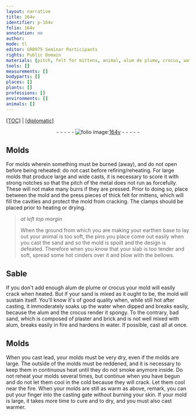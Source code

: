```yaml
---
layout: narrative
title: 164v
identifier: p-164v
folio: 164v
annotation: no
author:
mode: tl
editor: GR8975 Seminar Participants
rights: Public Domain
materials: [pitch, felt for mittens, animal, alum de plume, crocus, water, alum, plaster, brick, lead]
tools: []
measurements: []
bodyparts: []
places: []
plants: []
professions: []
environments: []
animals: []
---
```


<p><a href="{{ site.baseurl }}/translation/">[TOC]</a> | <a href="{{ site.baseurl }}/texts/p-164v_tc/" target="_blank">[diplomatic]</a></p><div class="folio" align="center">- - - - - <a href="http://gallica.bnf.fr/ark:/12148/btv1b10500001g/f334.item" target="_blank"><img src="https://cu-mkp.github.io/2017-workshop-edition/assets/photo-icon.png" alt="folio image: " style="display:inline-block; margin-bottom:-3px;"/>164v</a> - - - - - </div>  
  

## Molds

 
 For molds wherein something must be burned (away), and do not open before being reheated: do not cast before refiring/reheating. For large molds that produce large and wide casts, it is necessary to score it with strong notches so that the <span class="m">pitch</span> of the metal does not run as forcefully. These will not make many burrs if they are pressed. Prior to doing so, place between the mold and the press pieces of thick <span class="m">felt for mittens</span>, which will fill the cavities and protect the mold from cracking. The clamps should be placed prior to heating or drying.
 
> *at left top margin*
> 
> 
>   When the ground from which you are making your earthen base to lay out your <span class="m">animal</span> is too soft, the pins you place come out easily when you cast the sand and so the mold is spoilt and the design is defeated. Therefore when you know that your slab is too tender and soft, spread some hot cinders over it and blow with the bellows.
 
 
  

## Sable

 
 If you don't add enough <span class="m">alum de plume</span> or <span class="m">crocus</span> <span class="sup">your mold</span> will easily crack when heated. But if your <span class="sup">sand</span> is mixed as it ought to be, <span class="sup">the mold</span> will sustain itself. You'll know it's of good quality when, while still hot after casting, it immoderately soaks up the <span class="m">water</span> when dipped and breaks easily, because the <span class="m">alum</span> and the <span class="m">crocus</span> render it spongy. To the contrary, bad sand, which is composed of <span class="m">plaster</span> and <span class="m">brick</span> and is not well mixed with <span class="m">alum</span>, breaks easily in fire and hardens in <span class="m">water</span>. If possible, cast all at once.
 
 
  

## Molds

 
 When you cast <span class="m">lead</span>, your molds must be very dry, even if the molds are large. The outside of the molds must be reddened, and it is necessary to keep them in continuous heat until they do not smoke anymore inside. Do not reheat your molds several times, but continue when you have begun and do not let them cool in the cold because they will crack. Let them cool near the fire. When your molds are still as warm as above, remark, you can put your finger into the casting gate without burning your skin. If your mold is large, it takes more time to cure and to dry, and you must also cast warmer.
 
